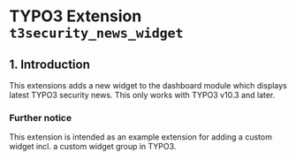 # TYPO3 Extension ``t3security_news_widget``

## 1. Introduction

This extensions adds a new widget to the dashboard module which displays latest TYPO3 security news.
This only works with TYPO3 v10.3 and later.

### Further notice

This extension is intended as an example extension for adding a custom widget incl. a custom widget group in TYPO3.
